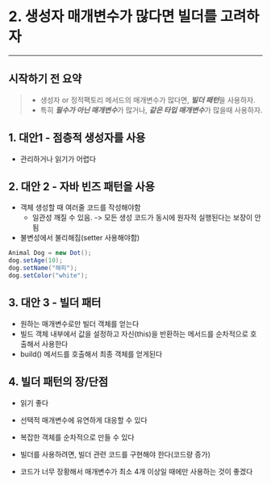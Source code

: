 # 2. 생성자 매개변수가 많다면 빌더를 고려하자

---

## 시작하기 전 요약
> - 생성자 or 정적팩토리 메서드의 매개변수가 많다면, ***빌더 패턴***을 사용하자.
> - 특히 ***필수가 아닌 매개변수***가 많거나, ***같은 타입 매개변수***가 많을때 사용하자.


## 1. 대안1 - 점층적 생성자를 사용
- 관리하거나 읽기가 어렵다

## 2. 대안 2 - 자바 빈즈 패턴을 사용
- 객체 생성할 때 여러줄 코드를 작성해야함
  - 일관성 깨질 수 있음. -> 모든 생성 코드가 동시에 원자적 실행된다는 보장이 안됨
- 불변성에서 불리해짐(setter 사용해야함)
```java
Animal Dog = new Dot();
dog.setAge(10);
dog.setName("해피");
dog.setColor("white");
```

## 3. 대안 3 - 빌더 패터
- 원하는 매개변수로만 빌더 객체를 얻는다
- 빌드 객체 내부에서 값을 설정하고 자신(this)을 반환하는 메서드를 순차적으로 호출해서 사용한다
- build() 메서드를 호출해서 최종 객체를 얻게된다

## 4. 빌더 패턴의 장/단점
- 읽기 좋다
- 선택적 매개변수에 유연하게 대응할 수 있다
- 복잡한 객체를 순차적으로 만들 수 있다

- 빌더를 사용하려면, 빌더 관련 코드를 구현해야 한다(코드량 증가)
- 코드가 너무 장황해서 매개변수가 최소 4개 이상일 때에만 사용하는 것이 좋겠다